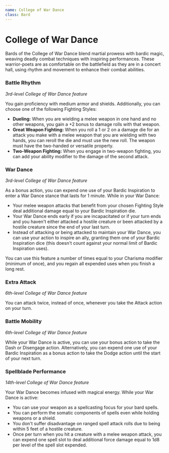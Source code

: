 ```yaml
---
name: College of War Dance
class: Bard
---
```


# College of War Dance

Bards of the College of War Dance blend martial prowess with bardic magic, weaving deadly combat techniques with inspiring performances. These warrior-poets are as comfortable on the battlefield as they are in a concert hall, using rhythm and movement to enhance their combat abilities.

### Battle Rhythm
*3rd-level College of War Dance feature*

You gain proficiency with medium armor and shields. Additionally, you can choose one of the following Fighting Styles:

- **Dueling:** When you are wielding a melee weapon in one hand and no other weapons, you gain a +2 bonus to damage rolls with that weapon.
- **Great Weapon Fighting:** When you roll a 1 or 2 on a damage die for an attack you make with a melee weapon that you are wielding with two hands, you can reroll the die and must use the new roll. The weapon must have the two-handed or versatile property.
- **Two-Weapon Fighting:** When you engage in two-weapon fighting, you can add your ability modifier to the damage of the second attack.

### War Dance
*3rd-level College of War Dance feature*

As a bonus action, you can expend one use of your Bardic Inspiration to enter a War Dance stance that lasts for 1 minute. While in your War Dance:

- Your melee weapon attacks that benefit from your chosen Fighting Style deal additional damage equal to your Bardic Inspiration die.
- Your War Dance ends early if you are incapacitated or if your turn ends and you haven't either attacked a hostile creature or been attacked by a hostile creature since the end of your last turn.
- Instead of attacking or being attacked to maintain your War Dance, you can use your action to inspire an ally, granting them one of your Bardic Inspiration dice (this doesn't count against your normal limit of Bardic Inspiration uses).

You can use this feature a number of times equal to your Charisma modifier (minimum of once), and you regain all expended uses when you finish a long rest.

### Extra Attack
*6th-level College of War Dance feature*

You can attack twice, instead of once, whenever you take the Attack action on your turn.

### Battle Mobility
*6th-level College of War Dance feature*

While your War Dance is active, you can use your bonus action to take the Dash or Disengage action. Alternatively, you can expend one use of your Bardic Inspiration as a bonus action to take the Dodge action until the start of your next turn.

### Spellblade Performance
*14th-level College of War Dance feature*

Your War Dance becomes infused with magical energy. While your War Dance is active:

- You can use your weapon as a spellcasting focus for your bard spells.
- You can perform the somatic components of spells even while holding weapons or a shield.
- You don't suffer disadvantage on ranged spell attack rolls due to being within 5 feet of a hostile creature.
- Once per turn when you hit a creature with a melee weapon attack, you can expend one spell slot to deal additional force damage equal to 1d8 per level of the spell slot expended.

